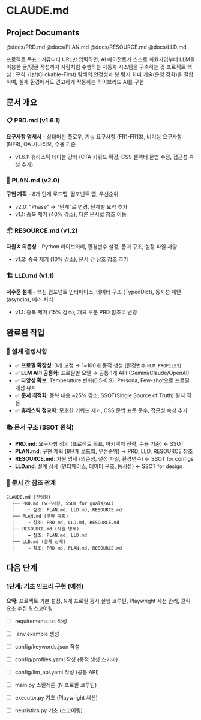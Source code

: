 # CLAUDE.md

## Project Documents
@docs/PRD.md
@docs/PLAN.md
@docs/RESOURCE.md
@docs/LLD.md

프로젝트 목표 : 커뮤니티 URL만 입력하면, AI 에이전트가 스스로 회원가입부터 LLM을 이용한 글/댓글 작성까지 사람처럼 수행하는 자동화 시스템을 구축하는 것
프로젝트 핵심 : 규칙 기반(Clickable-First) 탐색의 안정성과 봇 탐지 회피 기술(운영 강화)을 결합하여, 실제 환경에서도 견고하게 작동하는 하이브리드 AI를 구현

## 문서 개요

### 📋 PRD.md (v1.6.1)
**요구사항 명세서** - 상태머신 플로우, 기능 요구사항 (FR1-FR13), 비기능 요구사항 (NFR), QA 시나리오, 수용 기준
- v1.6.1: 휴리스틱 테이블 강화 (CTA 키워드 확장, CSS 셀렉터 문법 수정, 접근성 속성 추가)

### 🎯 PLAN.md (v2.0)
**구현 계획** - 8개 단계 로드맵, 컴포넌트 맵, 우선순위
- v2.0: "Phase" → "단계"로 변경, 단계별 요약 추가
- v1.1: 중복 제거 (40% 감소), 다른 문서로 참조 이동

### 📦 RESOURCE.md (v1.2)
**자원 & 의존성** - Python 라이브러리, 환경변수 설정, 폴더 구조, 설정 파일 사양
- v1.2: 중복 제거 (10% 감소), 문서 간 상호 참조 추가

### 🏗️ LLD.md (v1.1)
**저수준 설계** - 핵심 컴포넌트 인터페이스, 데이터 구조 (TypedDict), 동시성 패턴 (asyncio), 에러 처리
- v1.1: 중복 제거 (15% 감소), 개요 부분 PRD 참조로 변경

## 완료된 작업

### 🔧 설계 결정사항
- ✅ **프로필 확장성**: 3개 고정 → 1~100개 동적 생성 (환경변수 `NUM_PROFILES`)
- ✅ **LLM API 공통화**: 프로필별 모델 → 공통 1개 API (Gemini/Claude/OpenAI)
- ✅ **다양성 확보**: Temperature 변화(0.5-0.9), Persona, Few-shot으로 프로필 개성 유지
- ✅ **문서 최적화**: 중복 내용 ~25% 감소, SSOT(Single Source of Truth) 원칙 적용
- ✅ **휴리스틱 정교화**: 모호한 키워드 제거, CSS 문법 표준 준수, 접근성 속성 추가

### 📚 문서 구조 (SSOT 원칙)
- **PRD.md**: 요구사항 정의 (프로젝트 목표, 아키텍처 전략, 수용 기준) ← SSOT
- **PLAN.md**: 구현 계획 (8단계 로드맵, 우선순위) → PRD, LLD, RESOURCE 참조
- **RESOURCE.md**: 자원 명세 (의존성, 설정 파일, 환경변수) ← SSOT for configs
- **LLD.md**: 설계 상세 (인터페이스, 데이터 구조, 동시성) ← SSOT for design

### 🔄 문서 간 참조 관계
```
CLAUDE.md (진입점)
  ├── PRD.md (요구사항, SSOT for goals/AC)
  │     ↑ 참조: PLAN.md, LLD.md, RESOURCE.md
  ├── PLAN.md (구현 계획)
  │     → 참조: PRD.md, LLD.md, RESOURCE.md
  ├── RESOURCE.md (자원 명세)
  │     → 참조: PLAN.md, LLD.md
  ├── LLD.md (설계 상세)
  │     → 참조: PRD.md, PLAN.md, RESOURCE.md
```

## 다음 단계

### 1단계: 기초 인프라 구현 (예정)
**요약**: 프로젝트 기본 설정, N개 프로필 동시 실행 코루틴, Playwright 세션 관리, 클릭 요소 수집 & 스코어링

- [ ] requirements.txt 작성
- [ ] .env.example 생성
- [ ] config/keywords.json 작성
- [ ] config/profiles.yaml 작성 (동적 생성 스키마)
- [ ] config/llm_api.yaml 작성 (공통 API)
- [ ] main.py 스켈레톤 (N 프로필 코루틴)
- [ ] executor.py 기초 (Playwright 세션)
- [ ] heuristics.py 기초 (스코어링)



